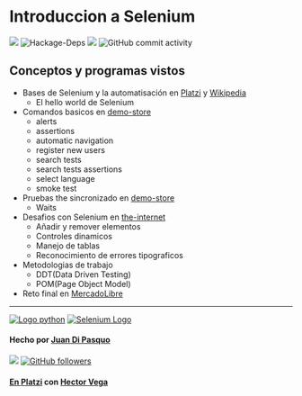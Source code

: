 # Introduccion a Selenium


![](https://img.shields.io/github/last-commit/jad200/introduccion_Selenium) ![Hackage-Deps](https://img.shields.io/hackage-deps/v/selenium) 
![](https://img.shields.io/github/v/tag/jad200/introduccion_Selenium) ![GitHub commit activity](https://img.shields.io/github/commit-activity/w/jad200/introduccion_Selenium)

## Conceptos y programas vistos

-	Bases de Selenium y la automatisación en [Platzi](https://platzi.com/home "Platzi") y [Wikipedia](https://www.wikipedia.org "Wikipedia")
	- El hello world  de Selenium
-	Comandos basicos en [demo-store](http://demo-store.seleniumacademy.com/ "demo-store") 
	- alerts
	- assertions
	- automatic navigation
	- register new users
	- search tests
	- search tests assertions
	- select language
	- smoke test
-	Pruebas the sincronizado en [demo-store](http://demo-store.seleniumacademy.com/ "demo-store") 
	- Waits
-	Desafios con Selenium en [the-internet](http://the-internet.herokuapp.com/ "the-internet")
	- Añadir y remover elementos
	- Controles dinamicos
	- Manejo de tablas
	- Reconocimiento de errores tipograficos
-	Metodologias de trabajo
	- DDT(Data Driven Testing)
	- POM(Page Object Model)
-	Reto final en [MercadoLibre](http://mercadolibre.com "MercadoLibre")



------------
  [![Logo python](https://i.imgur.com/29fid2V.png  "Logo python")](https://www.python.org/)
  [![Selenium Logo](https://i.imgur.com/5WtHnBd.png "Selenium Logo")](https://www.selenium.dev/ "Selenium Logo")
####  Hecho por [Juan Di Pasquo](https://linkedin.com/in/juan-agustin-di-pasquo-jad)
![](https://img.shields.io/github/stars/jad200/introduccion_Selenium?style=social) <a href='https://github.com/JAD200'><img alt="GitHub followers" src="https://img.shields.io/github/followers/jad200?style=social">
#### En [Platzi](https://platzi.com/ "Platzi") con [Hector Vega](https://bit.ly/39h698c)
